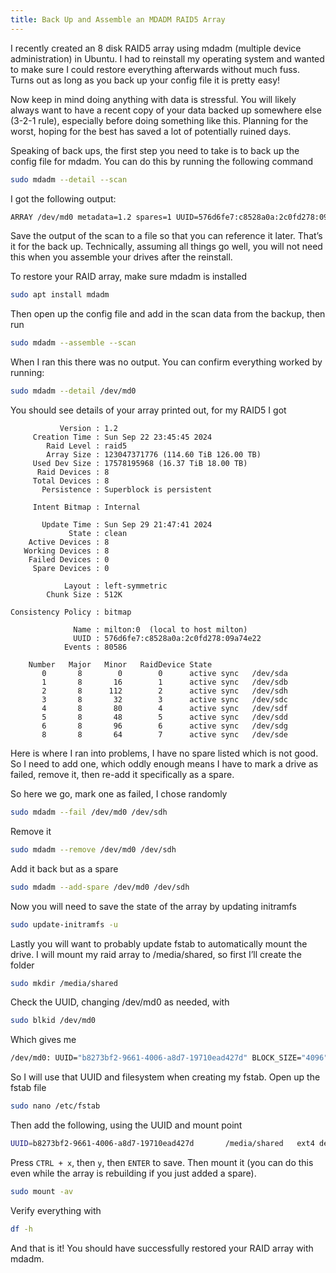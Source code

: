 ```yaml
---
title: Back Up and Assemble an MDADM RAID5 Array
---
```


I recently created an 8 disk RAID5 array using mdadm (multiple device administration) in Ubuntu. I had to reinstall my operating system and wanted to make sure I could restore everything afterwards without much fuss. Turns out as long as you back up your config file it is pretty easy!

Now keep in mind doing anything with data is stressful. You will likely always want to have a recent copy of your data backed up somewhere else (3-2-1 rule), especially before doing something like this. Planning for the worst, hoping for the best has saved a lot of potentially ruined days.

Speaking of back ups, the first step you need to take is to back up the config file for mdadm. You can do this by running the following command

```bash
sudo mdadm --detail --scan
```

I got the following output:
```bash
ARRAY /dev/md0 metadata=1.2 spares=1 UUID=576d6fe7:c8528a0a:2c0fd278:09a74e22
```

Save the output of the scan to a file so that you can reference it later. That’s it for the back up. Technically, assuming all things go well, you will not need this when you assemble your drives after the reinstall.

To restore your RAID array, make sure mdadm is installed

```bash
sudo apt install mdadm
```

Then open up the config file and add in the scan data from the backup, then run 
```bash
sudo mdadm --assemble --scan
```

When I ran this there was no output. You can confirm everything worked by running:
```bash
sudo mdadm --detail /dev/md0
```

You should see details of your array printed out, for my RAID5 I got
```
           Version : 1.2
     Creation Time : Sun Sep 22 23:45:45 2024
        Raid Level : raid5
        Array Size : 123047371776 (114.60 TiB 126.00 TB)
     Used Dev Size : 17578195968 (16.37 TiB 18.00 TB)
      Raid Devices : 8
     Total Devices : 8
       Persistence : Superblock is persistent

     Intent Bitmap : Internal

       Update Time : Sun Sep 29 21:47:41 2024
             State : clean 
    Active Devices : 8
   Working Devices : 8
    Failed Devices : 0
     Spare Devices : 0

            Layout : left-symmetric
        Chunk Size : 512K

Consistency Policy : bitmap

              Name : milton:0  (local to host milton)
              UUID : 576d6fe7:c8528a0a:2c0fd278:09a74e22
            Events : 80586

    Number   Major   Minor   RaidDevice State
       0       8        0        0      active sync   /dev/sda
       1       8       16        1      active sync   /dev/sdb
       2       8      112        2      active sync   /dev/sdh
       3       8       32        3      active sync   /dev/sdc
       4       8       80        4      active sync   /dev/sdf
       5       8       48        5      active sync   /dev/sdd
       6       8       96        6      active sync   /dev/sdg
       8       8       64        7      active sync   /dev/sde
```

Here is where I ran into problems, I have no spare listed which is not good. So I need to add one, which oddly enough means I have to mark a drive as failed, remove it, then re-add it specifically as a spare.

So here we go, mark one as failed, I chose randomly

```bash
sudo mdadm --fail /dev/md0 /dev/sdh
```

Remove it
```bash
sudo mdadm --remove /dev/md0 /dev/sdh
```

Add it back but as a spare
```bash
sudo mdadm --add-spare /dev/md0 /dev/sdh
```
Now you will need to save the state of the array by updating initramfs
```bash
sudo update-initramfs -u
```

Lastly you will want to probably update fstab to automatically mount the drive. I will mount my raid array to /media/shared, so first I’ll create the folder
```bash
sudo mkdir /media/shared
```

Check the UUID, changing /dev/md0 as needed, with
```bash
sudo blkid /dev/md0
```

Which gives me
```bash
/dev/md0: UUID="b8273bf2-9661-4006-a8d7-19710ead427d" BLOCK_SIZE="4096" TYPE="ext4"
```

So I will use that UUID and filesystem when creating my fstab. Open up the fstab file
```bash
sudo nano /etc/fstab
```

Then add the following, using the UUID and mount point
```bash
UUID=b8273bf2-9661-4006-a8d7-19710ead427d       /media/shared   ext4 defaults,nofail    0       0
```

Press `CTRL + x`, then `y`, then `ENTER` to save. Then mount it (you can do this even while the array is rebuilding if you just added a spare).
```bash
sudo mount -av
```

Verify everything with
```bash
df -h
```

And that is it! You should have successfully restored your RAID array with mdadm. 